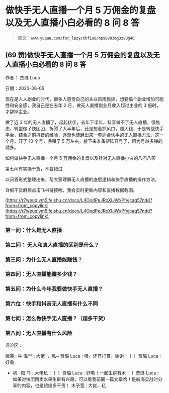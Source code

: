 # 做快手无人直播一个月 5 万佣金的复盘以及无人直播小白必看的 8 问 8 答

> 原文：[`www.yuque.com/for_lazy/thfiu8/hp90v83mg3zv0g46`](https://www.yuque.com/for_lazy/thfiu8/hp90v83mg3zv0g46)



## (69 赞)做快手无人直播一个月 5 万佣金的复盘以及无人直播小白必看的 8 问 8 答 

作者： 贾璐 Luca 

日期：2023-06-05 

现在是人人副业的时代，很多人感觉自己的主业风雨飘摇，想要搞个副业增加可能性和安全感，我自己是在去年 2 月，做无人直播副业月收入超过主业的 3 倍时，才辞掉主业。 

做了近 3 年的无人直播了，起起伏伏，去年下半年，抖音做不了无人直播，很焦虑，转型做了快团团，折腾了大半年后，还是想着抓风口，赚大钱，于是转战快手平台，结合之前抖音的经验，逐渐也琢磨出来一套适合快手的无人直播方法，这一个月，开了 10 个号，净赚了 5 万左右，接下来准备矩阵开号了，因为号越多赚的越多。 

如何做快手无人直播一个月 5 万佣金的复盘以及针对无人直播小白的八问八答 

第七问有实操干货，不要错过 

以问答形式整理出来，帮大家理解无人直播的底层逻辑和快手直播的操作方法。 

详细干货麻烦点击飞书链接哈，我会实时更新内容和直播数据截图。 

[https://r7weuqivm5.feishu.cn/docx/L4OodPeJRoXlJWxPfyjcaq57ndd?from=from_copylink](https://r7weuqivm5.feishu.cn/docx/L4OodPeJRoXlJWxPfyjcaq57ndd?from=from_copylink) 

### 第一问：什么是无人直播 

### 第二问： 无人和真人直播的区别是什么？ 

### 第三问：为什么无人直播能赚钱？ 

### 第四问：无人直播能赚多少钱？ 

### 第五问：为什么今年我要做快手无人直播？ 

### 第六位：快手和抖音无人直播有什么不同 

### 第七问：怎么做快手无人直播？（超多干货） 

### 第八问：无人直播有什么风险 

评论区： 

微笑 : 牛 温** : 大佬  ，私~ 贾璐 Luca : 哇，还有打赏，谢谢！！！ 贾璐 Luca : 好嘞 

+   初   阳 ㄢ : 大佬私！！！ 贾璐 Luca : 好嘞！一起生财有术！！ 贾璐 Luca : 如果对快团团卖水果生鲜有兴趣，可以看我前面一篇文章哈！是航海实战时分享的内容，也是超级多干货！ 木子宽 : 大佬，私